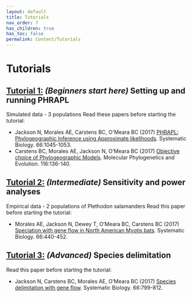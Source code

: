```yaml
---
layout: default
title: Tutorials
nav_order: 7
has_children: true
has_toc: false
permalink: Content/Tutorials
---
```


# Tutorials


## **[Tutorial 1:](https://phrapl.github.io/Content/Tutorials/ModelSelection/6aa.PHRAPL.tutorial1.html)** _(Beginners start here)_ Setting up and running PHRAPL
   Simulated data - 3 populations
   Read these papers before starting the tutorial:
   * Jackson N, Morales AE, Carstens BC, O'Meara BC (2017) [PHRAPL: Phylogeographic Inference using Approximate likelihoods](https://academic.oup.com/sysbio/article/66/6/1045/2999288). Systematic Biology. 66:1045-1053. <br/>
   * Carstens BC, Morales AE, Jackson N, O’Meara BC (2017) [Objective choice of Phylogeographic Models](https://www.sciencedirect.com/science/article/pii/S1055790317303160?via%3Dihub). Molecular Phylogenetics and Evolution. 116:136-140. <br/>


## **[Tutorial 2:](https://phrapl.github.io/Content/Tutorials/ModelSelection/6ab.PHRAPL.tutorial2.html)** _(Intermediate)_ Sensitivity and power analyses
   Empirical data - 2 populations of Plethodon salamanders
   Read this paper before starting the tutorial:
   * Morales AE, Jackson N, Dewey T, O’Meara BC, Carstens BC (2017) [Speciation with gene flow in North American Myotis bats](https://academic.oup.com/sysbio/article/66/3/440/2682289). Systematic Biology. 66:440-452.


## **[Tutorial 3:](https://phrapl.github.io/Content/Tutorials/testSpDelim/6b.PHRAPL.tutorial3.testSpDelim.html)** _(Advanced)_ Species delimitation 
   Read this paper before starting the tutorial:
   * Jackson N, Carstens BC, Morales AE, O’Meara BC (2017) [Species delimitation with gene flow](https://academic.oup.com/sysbio/article/66/5/799/2726792?searchresult=1). Systematic Biology. 66:799-812.



